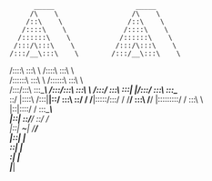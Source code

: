           _____                    _____          
         /\    \                  /\    \         
        /::\    \                /::\    \        
       /::::\    \              /::::\    \       
      /::::::\    \            /::::::\    \      
     /:::/\:::\    \          /:::/\:::\    \     
    /:::/__\:::\    \        /:::/__\:::\    \    
   /::::\   \:::\    \      /::::\   \:::\    \   
  /::::::\   \:::\    \    /::::::\   \:::\    \  
 /:::/\:::\   \:::\____\  /:::/\:::\   \:::\    \ 
/:::/  \:::\   \:::|    |/:::/  \:::\   \:::\____\
\::/   |::::\  /:::|____|\::/    \:::\   \::/    /
 \/____|:::::\/:::/    /  \/____/ \:::\   \/____/ 
       |:::::::::/    /            \:::\    \     
       |::|\::::/    /              \:::\____\    
       |::| \::/____/                \::/    /    
       |::|  ~|                       \/____/     
       |::|   |                                   
       \::|   |                                   
        \:|   |                                   
         \|___|                                   
                            
